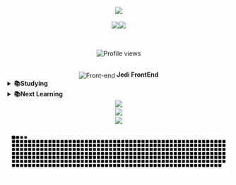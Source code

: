 <p align=center><img src="https://readme-typing-svg.herokuapp.com/?font=Fira+Code&lines=Hello+everyone!;I'm+Raue+Araujo!;Follow+me;And+let's+Codeeeee!;&center=true&size=28"></p>
<p align=center><a href="https://www.linkedin.com/in/rauearaujo/" alt="Linkedin"><img src="https://i.imgur.com/1DAksUl.png" width="32px"/></a><a href="mailto:rauearaujo97@gmail.com" alt="Gmail"><img src="https://i.imgur.com/wwJzVGq.png" width="32px"/></a></p> <br>
<p align="center"> <img src="https://komarev.com/ghpvc/?username=RAUE08&color=yellow" alt="Profile views" /> </p>

<br>
<div align="center">
<img align="center" alt="Front-end" height="20" width="20" src="https://i.imgur.com/1pN1Lnx.png"> <strong>Jedi FrontEnd</strong> 
</div>

<details>
  <summary> <b>📚Studying</b></summary> 
  <br>
  <div align="center">
  <img src="https://img.shields.io/badge/HTML5-E34F26?style=for-the-badge&logo=html5&logoColor=white">
  <img src="https://img.shields.io/badge/CSS3-1572B6?style=for-the-badge&logo=css3&logoColor=white">
  <img src="https://img.shields.io/badge/JavaScript-F7DF1E?style=for-the-badge&logo=javascript&logoColor=black">
  <img src="https://img.shields.io/badge/Git-05122A?style=for-the-badge&logo=Git&logoColor=git">
  <img src="https://img.shields.io/badge/Github-25232A?style=for-the-badge&logo=Github&logoColor=github">
  </div>
</details>

<details>
  <summary> <b>📚Next Learning</b></summary> 
  <br>
  <div align="center">
  <img src="https://img.shields.io/badge/React-20232A?style=for-the-badge&logo=react&logoColor=61DAFB">
  <img src="https://img.shields.io/badge/Vue.js-35495E?style=for-the-badge&logo=vue.js&logoColor=4FC08D">
  <img src="https://img.shields.io/badge/Ionic-55122A?style=for-the-badge&logo=Ionic&logoColor=ionic">
   </div>
</details>

<div align="center">
  <a href="https://github.com/RAUE08">
  <img height="150em" src="https://github-readme-stats.vercel.app/api/top-langs/?username=RAUE08&layout=compact&theme=outrun" /> 
  <br>
  <img height="150em" src="https://github-readme-stats.vercel.app/api?username=RAUE08&theme=outrun&show_icons=true" /> 
  <br>
  <img height="150em" src="https://github-readme-streak-stats.herokuapp.com/?user=RAUE08&background=000&hide_border=true&stroke=ffff00&ring=ff0000&fire=ff0000&currStreakNum=00ff00&sideNums=00ff00&currStreakLabel=ff00ff&sideLabels=ff00ff&dates=ffff00" />
   </a>
</div>

 ![](https://github.com/Platane/snk/raw/output/github-contribution-grid-snake.svg)


